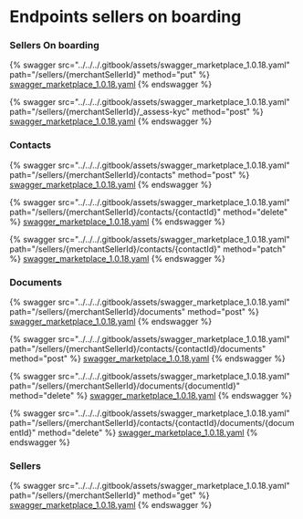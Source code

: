 # Endpoints sellers on boarding

### Sellers On boarding

{% swagger src="../../../.gitbook/assets/swagger_marketplace_1.0.18.yaml" path="/sellers/{merchantSellerId}" method="put" %}
[swagger_marketplace_1.0.18.yaml](../../../.gitbook/assets/swagger_marketplace_1.0.18.yaml)
{% endswagger %}

{% swagger src="../../../.gitbook/assets/swagger_marketplace_1.0.18.yaml" path="/sellers/{merchantSellerId}/_assess-kyc" method="post" %}
[swagger_marketplace_1.0.18.yaml](../../../.gitbook/assets/swagger_marketplace_1.0.18.yaml)
{% endswagger %}

### Contacts

{% swagger src="../../../.gitbook/assets/swagger_marketplace_1.0.18.yaml" path="/sellers/{merchantSellerId}/contacts" method="post" %}
[swagger_marketplace_1.0.18.yaml](../../../.gitbook/assets/swagger_marketplace_1.0.18.yaml)
{% endswagger %}

{% swagger src="../../../.gitbook/assets/swagger_marketplace_1.0.18.yaml" path="/sellers/{merchantSellerId}/contacts/{contactId}" method="delete" %}
[swagger_marketplace_1.0.18.yaml](../../../.gitbook/assets/swagger_marketplace_1.0.18.yaml)
{% endswagger %}

{% swagger src="../../../.gitbook/assets/swagger_marketplace_1.0.18.yaml" path="/sellers/{merchantSellerId}/contacts/{contactId}" method="patch" %}
[swagger_marketplace_1.0.18.yaml](../../../.gitbook/assets/swagger_marketplace_1.0.18.yaml)
{% endswagger %}

### Documents

{% swagger src="../../../.gitbook/assets/swagger_marketplace_1.0.18.yaml" path="/sellers/{merchantSellerId}/documents" method="post" %}
[swagger_marketplace_1.0.18.yaml](../../../.gitbook/assets/swagger_marketplace_1.0.18.yaml)
{% endswagger %}

{% swagger src="../../../.gitbook/assets/swagger_marketplace_1.0.18.yaml" path="/sellers/{merchantSellerId}/contacts/{contactId}/documents" method="post" %}
[swagger_marketplace_1.0.18.yaml](../../../.gitbook/assets/swagger_marketplace_1.0.18.yaml)
{% endswagger %}

{% swagger src="../../../.gitbook/assets/swagger_marketplace_1.0.18.yaml" path="/sellers/{merchantSellerId}/documents/{documentId}" method="delete" %}
[swagger_marketplace_1.0.18.yaml](../../../.gitbook/assets/swagger_marketplace_1.0.18.yaml)
{% endswagger %}

{% swagger src="../../../.gitbook/assets/swagger_marketplace_1.0.18.yaml" path="/sellers/{merchantSellerId}/contacts/{contactId}/documents/{documentId}" method="delete" %}
[swagger_marketplace_1.0.18.yaml](../../../.gitbook/assets/swagger_marketplace_1.0.18.yaml)
{% endswagger %}

### Sellers

{% swagger src="../../../.gitbook/assets/swagger_marketplace_1.0.18.yaml" path="/sellers/{merchantSellerId}" method="get" %}
[swagger_marketplace_1.0.18.yaml](../../../.gitbook/assets/swagger_marketplace_1.0.18.yaml)
{% endswagger %}
